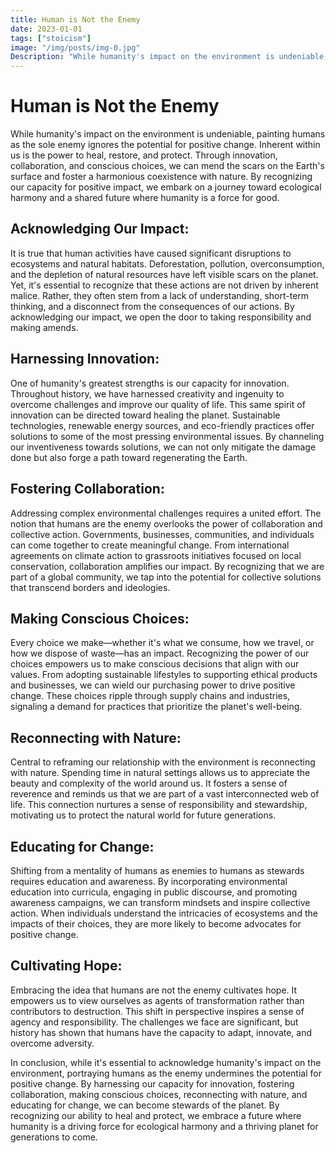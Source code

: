 ```yaml
---
title: Human is Not the Enemy
date: 2023-01-01
tags: ["stoicism"]
image: "/img/posts/img-0.jpg"
Description: "While humanity's impact on the environment is undeniable, painting humans as the sole enemy ignores the potential for positive change. Inherent within us is the power to heal, restore, and protect. Through innovation, collaboration, and conscious choices, we can mend the scars on the Earth's surface and foster a harmonious coexistence with nature. By recognizing our capacity for positive impact, we embark on a journey toward ecological harmony and a shared future where humanity is a force for good."
---
```


# Human is Not the Enemy

While humanity's impact on the environment is undeniable, painting humans as the sole enemy ignores the potential for positive change. Inherent within us is the power to heal, restore, and protect. Through innovation, collaboration, and conscious choices, we can mend the scars on the Earth's surface and foster a harmonious coexistence with nature. By recognizing our capacity for positive impact, we embark on a journey toward ecological harmony and a shared future where humanity is a force for good.

## Acknowledging Our Impact:

It is true that human activities have caused significant disruptions to ecosystems and natural habitats. Deforestation, pollution, overconsumption, and the depletion of natural resources have left visible scars on the planet. Yet, it's essential to recognize that these actions are not driven by inherent malice. Rather, they often stem from a lack of understanding, short-term thinking, and a disconnect from the consequences of our actions. By acknowledging our impact, we open the door to taking responsibility and making amends.

## Harnessing Innovation:

One of humanity's greatest strengths is our capacity for innovation. Throughout history, we have harnessed creativity and ingenuity to overcome challenges and improve our quality of life. This same spirit of innovation can be directed toward healing the planet. Sustainable technologies, renewable energy sources, and eco-friendly practices offer solutions to some of the most pressing environmental issues. By channeling our inventiveness towards solutions, we can not only mitigate the damage done but also forge a path toward regenerating the Earth.

## Fostering Collaboration:

Addressing complex environmental challenges requires a united effort. The notion that humans are the enemy overlooks the power of collaboration and collective action. Governments, businesses, communities, and individuals can come together to create meaningful change. From international agreements on climate action to grassroots initiatives focused on local conservation, collaboration amplifies our impact. By recognizing that we are part of a global community, we tap into the potential for collective solutions that transcend borders and ideologies.

## Making Conscious Choices:

Every choice we make—whether it's what we consume, how we travel, or how we dispose of waste—has an impact. Recognizing the power of our choices empowers us to make conscious decisions that align with our values. From adopting sustainable lifestyles to supporting ethical products and businesses, we can wield our purchasing power to drive positive change. These choices ripple through supply chains and industries, signaling a demand for practices that prioritize the planet's well-being.

## Reconnecting with Nature:

Central to reframing our relationship with the environment is reconnecting with nature. Spending time in natural settings allows us to appreciate the beauty and complexity of the world around us. It fosters a sense of reverence and reminds us that we are part of a vast interconnected web of life. This connection nurtures a sense of responsibility and stewardship, motivating us to protect the natural world for future generations.

## Educating for Change:

Shifting from a mentality of humans as enemies to humans as stewards requires education and awareness. By incorporating environmental education into curricula, engaging in public discourse, and promoting awareness campaigns, we can transform mindsets and inspire collective action. When individuals understand the intricacies of ecosystems and the impacts of their choices, they are more likely to become advocates for positive change.

## Cultivating Hope:

Embracing the idea that humans are not the enemy cultivates hope. It empowers us to view ourselves as agents of transformation rather than contributors to destruction. This shift in perspective inspires a sense of agency and responsibility. The challenges we face are significant, but history has shown that humans have the capacity to adapt, innovate, and overcome adversity.

In conclusion, while it's essential to acknowledge humanity's impact on the environment, portraying humans as the enemy undermines the potential for positive change. By harnessing our capacity for innovation, fostering collaboration, making conscious choices, reconnecting with nature, and educating for change, we can become stewards of the planet. By recognizing our ability to heal and protect, we embrace a future where humanity is a driving force for ecological harmony and a thriving planet for generations to come.
